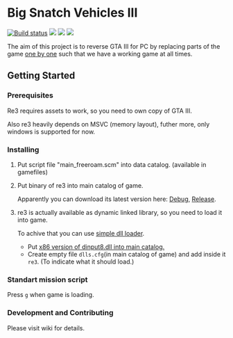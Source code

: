 # Big Snatch Vehicles III
[![Build status](https://ci.appveyor.com/api/projects/status/hyiwgegks122h8jg?svg=true)](https://ci.appveyor.com/project/aap/re3/branch/master)
<a href="https://discord.gg/jYpXxTm"><img src="https://img.shields.io/badge/discord-join-7289DA.svg?logo=discord&longCache=true&style=flat" /></a>
<a href="https://ci.appveyor.com/api/projects/aap/re3/artifacts/bin/DebugCI/re3.dll?branch=master&job=Configuration%3A+DebugCI"><img src="https://img.shields.io/badge/download-debug-9cf.svg" /></a>
<a href="https://ci.appveyor.com/api/projects/aap/re3/artifacts/bin/ReleaseCI/re3.dll?branch=master&job=Configuration%3A+ReleaseCI"><img src="https://img.shields.io/badge/download-release-blue.svg" /></a>

The aim of this project is to reverse GTA III for PC by replacing
parts of the game [one by one](https://en.wikipedia.org/wiki/Ship_of_Theseus)
such that we have a working game at all times.
## Getting Started
### Prerequisites
Re3 requires assets to work, so you need to own copy of GTA III.

Also re3 heavily depends on MSVC (memory layout), futher more, only windows is supported for now. 
### Installing
1. Put script file "main_freeroam.scm" into data catalog. (available in gamefiles)
2. Put binary of re3 into main catalog of game.
 
   Apparently you can download its latest version here:
   [Debug](https://ci.appveyor.com/api/projects/aap/re3/artifacts/bin/DebugCI/re3.dll?branch=master&job=Configuration%3A+DebugCI), 
   [Release](https://ci.appveyor.com/api/projects/aap/re3/artifacts/bin/ReleaseCI/re3.dll?branch=master&job=Configuration%3A+ReleaseCI).

3. re3 is actually available as dynamic linked library, so you need to load it into game.

   To achive that you can use [simple dll loader](https://github.com/aap/simpledllloader).

    -  Put [x86 version of dinput8.dll into main catalog.](https://github.com/aap/simpledllloader/releases/download/v1.2/simpledllloader_1.2.zip)
    -  Create empty file `dlls.cfg`(in main catalog of game) and add inside it `re3`. (To indicate what it should load.)
### Standart mission script

Press `g` when game is loading.

### Development and Contributing

Please visit wiki for details.
